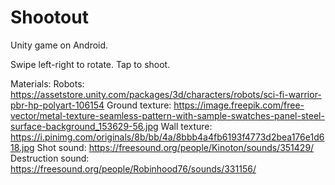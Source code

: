 # Shootout
Unity game on Android.

Swipe left-right to rotate.
Tap to shoot.

Materials:
Robots:
https://assetstore.unity.com/packages/3d/characters/robots/sci-fi-warrior-pbr-hp-polyart-106154
Ground texture:
https://image.freepik.com/free-vector/metal-texture-seamless-pattern-with-sample-swatches-panel-steel-surface-background_153629-56.jpg
Wall texture:
https://i.pinimg.com/originals/8b/bb/4a/8bbb4a4fb6193f4773d2bea176e1d618.jpg
Shot sound:
https://freesound.org/people/Kinoton/sounds/351429/
Destruction sound:
https://freesound.org/people/Robinhood76/sounds/331156/